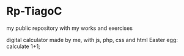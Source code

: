 # Rp-TiagoC
my public repository with my works and exercises

digital calculator made by me, with js, php, css and html
Easter egg: calculate 1+1;
